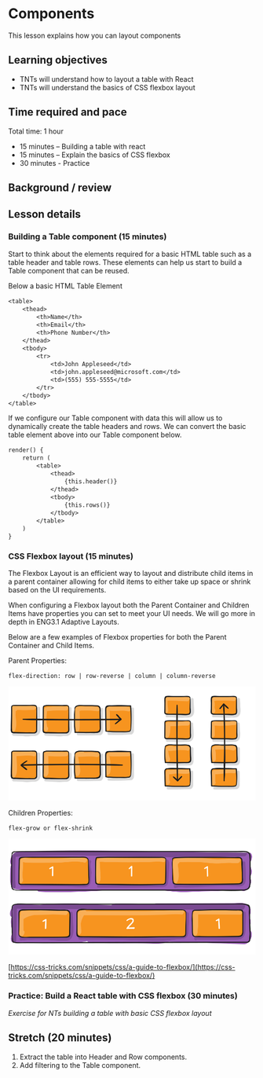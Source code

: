 # Components

This lesson explains how you can layout components

## Learning objectives

* TNTs will understand how to layout a table with React
* TNTs will understand the basics of CSS flexbox layout

## Time required and pace

Total time: 1 hour

* 15 minutes – Building a table with react
* 15 minutes – Explain the basics of CSS flexbox
* 30 minutes - Practice

## Background / review

## Lesson details

### Building a Table component (15 minutes)

Start to think about the elements required for a basic HTML table such as a table header and table rows. These elements can help us start to build a Table component that can be reused.

Below a basic HTML Table Element

    <table>
        <thead>
            <th>Name</th>
            <th>Email</th>
            <th>Phone Number</th>
        </thead>
        <tbody>
            <tr>
                <td>John Appleseed</td>
                <td>john.appleseed@microsoft.com</td>
                <td>(555) 555-5555</td>
            </tr>
        </tbody>
    </table>

If we configure our Table component with data this will allow us to dynamically create the table headers and rows. We can convert the basic table element above into our Table component below.

    render() {
        return (
            <table>
                <thead>
                    {this.header()}
                </thead>
                <tbody>
                    {this.rows()}
                </tbody>
            </table>
        )
    }

### CSS Flexbox layout (15 minutes)

The Flexbox Layout is an efficient way to layout and distribute child items in a parent container allowing for child items to either take up space or shrink based on the UI requirements.

When configuring a Flexbox layout both the Parent Container and Children Items have properties you can set to meet your UI needs. We will go more in depth in ENG3.1 Adaptive Layouts.

Below are a few examples of Flexbox properties for both the Parent Container and Child Items.

Parent Properties:

    flex-direction: row | row-reverse | column | column-reverse

![FlexDirection](./flex-direction.svg)

Children Properties:

    flex-grow or flex-shrink

![FlexGrowShrink](./flex-grow.svg)

[https://css-tricks.com/snippets/css/a-guide-to-flexbox/](https://css-tricks.com/snippets/css/a-guide-to-flexbox/)
### Practice: Build a React table with CSS flexbox (30 minutes)
*Exercise for NTs building a table with basic CSS flexbox layout*

## Stretch (20 minutes)

  1. Extract the table into Header and Row components.
  2. Add filtering to the Table component.
